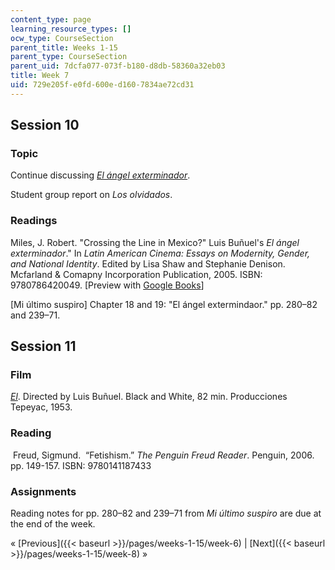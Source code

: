 ```yaml
---
content_type: page
learning_resource_types: []
ocw_type: CourseSection
parent_title: Weeks 1-15
parent_type: CourseSection
parent_uid: 7dcfa077-073f-b180-d8db-58360a32eb03
title: Week 7
uid: 729e205f-e0fd-600e-d160-7834ae72cd31
---
```


Session 10
----------

### Topic

Continue discussing [_El ángel exterminador_](http://www.imdb.com/title/tt0056732/?ref_=nv_sr_1).

Student group report on _Los olvidados_.

### Readings

Miles, J. Robert. "Crossing the Line in Mexico?" Luis Buñuel's _El ángel exterminador_." In _Latin American Cinema: Essays on Modernity, Gender, and National Identity_. Edited by Lisa Shaw and Stephanie Denison. Mcfarland & Comapny Incorporation Publication, 2005. ISBN: 9780786420049. \[Preview with [Google Books](http://books.google.com/books?id=MB-hBAAAQBAJ&pg=PA59=onepage)\]

\[Mi último suspiro\] Chapter 18 and 19: "El ángel extermindaor." pp. 280–82 and 239–71.

Session 11
----------

### Film

[_El_](http://www.imdb.com/title/tt0045361/?ref_=fn_al_tt_1). Directed by Luis Buñuel. Black and White, 82 min. Producciones Tepeyac, 1953.

### Reading

 Freud, Sigmund.  “Fetishism.” _The Penguin Freud Reader_. Penguin, 2006. pp. 149-157. ISBN: 9780141187433

### Assignments

Reading notes for pp. 280–82 and 239–71 from _Mi último suspiro_ are due at the end of the week.

« [Previous]({{< baseurl >}}/pages/weeks-1-15/week-6) | [Next]({{< baseurl >}}/pages/weeks-1-15/week-8) »